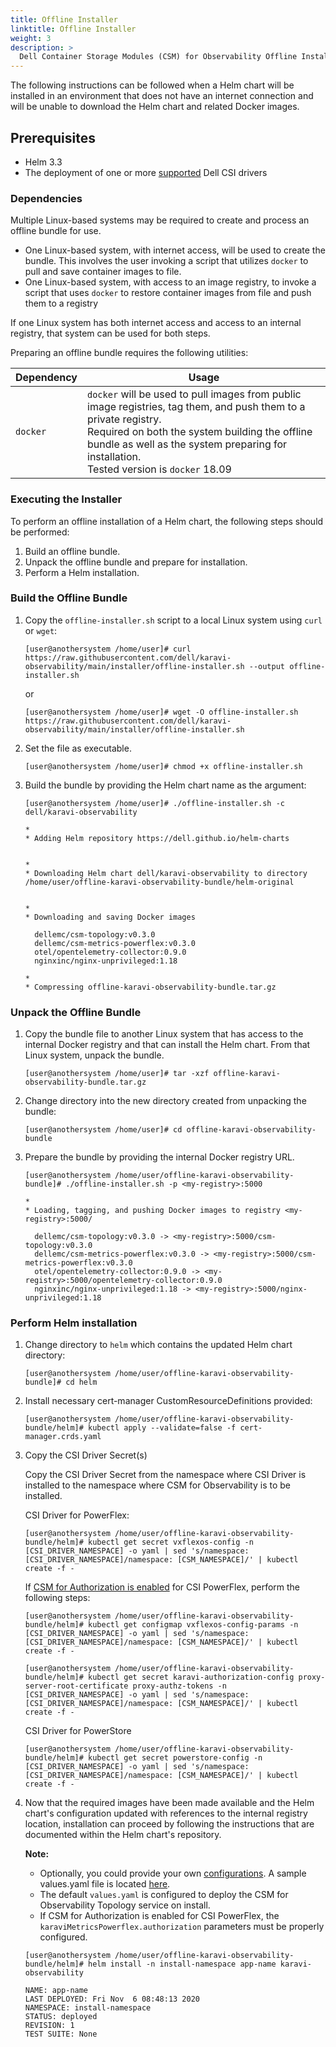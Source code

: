 ```yaml
---
title: Offline Installer
linktitle: Offline Installer
weight: 3
description: >
  Dell Container Storage Modules (CSM) for Observability Offline Installer
---
```


The following instructions can be followed when a Helm chart will be installed in an environment that does not have an internet connection and will be unable to download the Helm chart and related Docker images.

## Prerequisites 

- Helm 3.3
- The deployment of one or more [supported](../#supported-csi-drivers) Dell CSI drivers

### Dependencies

Multiple Linux-based systems may be required to create and process an offline bundle for use.

* One Linux-based system, with internet access, will be used to create the bundle. This involves the user invoking a script that utilizes `docker` to pull and save container images to file.
* One Linux-based system, with access to an image registry, to invoke a script that uses `docker` to restore container images from file and push them to a registry

If one Linux system has both internet access and access to an internal registry, that system can be used for both steps.

Preparing an offline bundle requires the following utilities:

| Dependency            | Usage |
| --------------------- | ----- |
| `docker`   | `docker` will be used to pull images from public image registries, tag them, and push them to a private registry.<br>Required on both the system building the offline bundle as well as the system preparing for installation. <br>Tested version is `docker` 18.09

### Executing the Installer

To perform an offline installation of a Helm chart, the following steps should be performed:

1. Build an offline bundle.
2. Unpack the offline bundle and prepare for installation.
3. Perform a Helm installation.

### Build the Offline Bundle

1. Copy the `offline-installer.sh` script to a local Linux system using `curl` or `wget`:

    ```
    [user@anothersystem /home/user]# curl https://raw.githubusercontent.com/dell/karavi-observability/main/installer/offline-installer.sh --output offline-installer.sh
    ```

    or

    ```
    [user@anothersystem /home/user]# wget -O offline-installer.sh https://raw.githubusercontent.com/dell/karavi-observability/main/installer/offline-installer.sh
    ```

2. Set the file as executable.

    ```
    [user@anothersystem /home/user]# chmod +x offline-installer.sh
    ```

3. Build the bundle by providing the Helm chart name as the argument:

    ```
    [user@anothersystem /home/user]# ./offline-installer.sh -c dell/karavi-observability

    *
    * Adding Helm repository https://dell.github.io/helm-charts


    *
    * Downloading Helm chart dell/karavi-observability to directory /home/user/offline-karavi-observability-bundle/helm-original


    *
    * Downloading and saving Docker images

      dellemc/csm-topology:v0.3.0
      dellemc/csm-metrics-powerflex:v0.3.0
      otel/opentelemetry-collector:0.9.0
      nginxinc/nginx-unprivileged:1.18

    *
    * Compressing offline-karavi-observability-bundle.tar.gz
    ```

### Unpack the Offline Bundle

1. Copy the bundle file to another Linux system that has access to the internal Docker registry and that can install the Helm chart. From that Linux system, unpack the bundle.

    ```
    [user@anothersystem /home/user]# tar -xzf offline-karavi-observability-bundle.tar.gz
    ```

2. Change directory into the new directory created from unpacking the bundle:

    ```
    [user@anothersystem /home/user]# cd offline-karavi-observability-bundle
    ```

3. Prepare the bundle by providing the internal Docker registry URL.

    ```
    [user@anothersystem /home/user/offline-karavi-observability-bundle]# ./offline-installer.sh -p <my-registry>:5000
      
    *
    * Loading, tagging, and pushing Docker images to registry <my-registry>:5000/

      dellemc/csm-topology:v0.3.0 -> <my-registry>:5000/csm-topology:v0.3.0
      dellemc/csm-metrics-powerflex:v0.3.0 -> <my-registry>:5000/csm-metrics-powerflex:v0.3.0
      otel/opentelemetry-collector:0.9.0 -> <my-registry>:5000/opentelemetry-collector:0.9.0
      nginxinc/nginx-unprivileged:1.18 -> <my-registry>:5000/nginx-unprivileged:1.18
    ```

### Perform Helm installation

1. Change directory to `helm` which contains the updated Helm chart directory:
    ```
    [user@anothersystem /home/user/offline-karavi-observability-bundle]# cd helm
    ```

2. Install necessary cert-manager CustomResourceDefinitions provided:
    ```
    [user@anothersystem /home/user/offline-karavi-observability-bundle/helm]# kubectl apply --validate=false -f cert-manager.crds.yaml
    ```

3. Copy the CSI Driver Secret(s) 

    Copy the CSI Driver Secret from the namespace where CSI Driver is installed to the namespace where CSM for Observability is to be installed.

    CSI Driver for PowerFlex:
    ```
    [user@anothersystem /home/user/offline-karavi-observability-bundle/helm]# kubectl get secret vxflexos-config -n [CSI_DRIVER_NAMESPACE] -o yaml | sed 's/namespace: [CSI_DRIVER_NAMESPACE]/namespace: [CSM_NAMESPACE]/' | kubectl create -f -
    ```

    If [CSM for Authorization is enabled](../../../authorization/deployment/#configuring-a-dell-emc-csi-driver-with-csm-for-authorization) for CSI PowerFlex, perform the following steps:

    ```
    [user@anothersystem /home/user/offline-karavi-observability-bundle/helm]# kubectl get configmap vxflexos-config-params -n [CSI_DRIVER_NAMESPACE] -o yaml | sed 's/namespace: [CSI_DRIVER_NAMESPACE]/namespace: [CSM_NAMESPACE]/' | kubectl create -f -
    ```

    ```
    [user@anothersystem /home/user/offline-karavi-observability-bundle/helm]# kubectl get secret karavi-authorization-config proxy-server-root-certificate proxy-authz-tokens -n [CSI_DRIVER_NAMESPACE] -o yaml | sed 's/namespace: [CSI_DRIVER_NAMESPACE]/namespace: [CSM_NAMESPACE]/' | kubectl create -f -
    ```

    CSI Driver for PowerStore
    ```
    [user@anothersystem /home/user/offline-karavi-observability-bundle/helm]# kubectl get secret powerstore-config -n [CSI_DRIVER_NAMESPACE] -o yaml | sed 's/namespace: [CSI_DRIVER_NAMESPACE]/namespace: [CSM_NAMESPACE]/' | kubectl create -f -
    ```

4. Now that the required images have been made available and the Helm chart's configuration updated with references to the internal registry location, installation can proceed by following the instructions that are documented within the Helm chart's repository.

    **Note:** 
    - Optionally, you could provide your own [configurations](../helm/#configuration). A sample values.yaml file is located [here](https://github.com/dell/helm-charts/blob/main/charts/karavi-observability/values.yaml).
    - The default `values.yaml` is configured to deploy the CSM for Observability Topology service on install.
    - If CSM for Authorization is enabled for CSI PowerFlex, the `karaviMetricsPowerflex.authorization` parameters must be properly configured. 

    ```
    [user@anothersystem /home/user/offline-karavi-observability-bundle/helm]# helm install -n install-namespace app-name karavi-observability

    NAME: app-name
    LAST DEPLOYED: Fri Nov  6 08:48:13 2020
    NAMESPACE: install-namespace
    STATUS: deployed
    REVISION: 1
    TEST SUITE: None

    ```
    